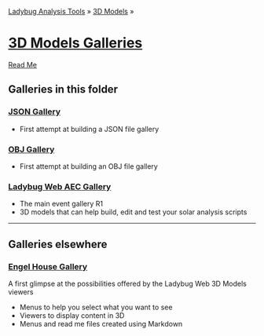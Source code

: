 ﻿[Ladybug Analysis Tools]( ../../../index.html  ) &raquo; [3D Models]( ../../index.html ) &raquo;

[3D Models Galleries]( index.html )
===

[Read Me]( #readme.md )

## Galleries in this folder

### [JSON Gallery]( ./json/index.html )

* First attempt at building a JSON file gallery

### [OBJ Gallery]( ./obj/index.html )

* First attempt at building an OBJ file gallery

### [Ladybug Web AEC Gallery]( ./aec/index.html )

* The main event gallery R1
* 3D models that can help build, edit and test your solar analysis scripts

***

## Galleries elsewhere

### [Engel House Gallery]( ../obj/engel-house/index.html )

A first glimpse at the possibilities offered by the Ladybug Web 3D Models viewers

* Menus to help you select what you want to see
* Viewers to display content in 3D
* Menus and read me files created using Markdown